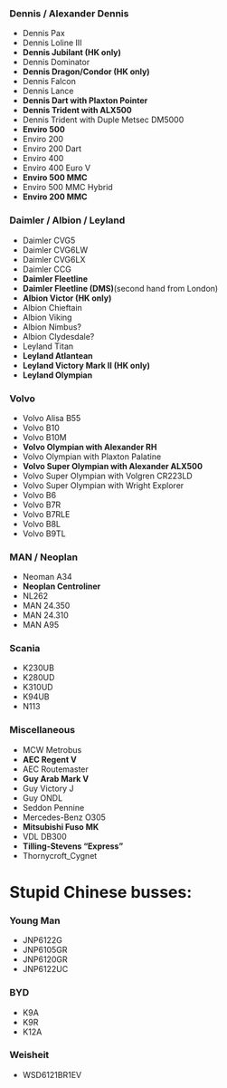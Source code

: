 ### Dennis / Alexander Dennis

- Dennis Pax
- Dennis Loline III
- **Dennis Jubilant (HK only)**
- Dennis Dominator
- **Dennis Dragon/Condor (HK only)**
- Dennis Falcon
- Dennis Lance
- **Dennis Dart with Plaxton Pointer**
- **Dennis Trident with ALX500**
- Dennis Trident with Duple Metsec DM5000
- **Enviro 500**
- Enviro 200
- Enviro 200 Dart
- Enviro 400
- Enviro 400 Euro V
- **Enviro 500 MMC**
- Enviro 500 MMC Hybrid
- **Enviro 200 MMC**

### Daimler / Albion / Leyland
- Daimler CVG5
- Daimler CVG6LW
- Daimler CVG6LX
- Daimler CCG
- **Daimler Fleetline**
- **Daimler Fleetline (DMS)**(second hand from London)
- **Albion Victor (HK only)**
- Albion Chieftain
- Albion Viking
- Albion Nimbus?
- Albion Clydesdale?
- Leyland Titan
- **Leyland Atlantean**
- **Leyland Victory Mark II (HK only)**
- **Leyland Olympian**

### Volvo
- Volvo Alisa B55
- Volvo B10
- Volvo B10M
- **Volvo Olympian with Alexander RH**
- Volvo Olympian with Plaxton Palatine
- **Volvo Super Olympian with Alexander ALX500**
- Volvo Super Olympian with Volgren CR223LD
- Volvo Super Olympian with Wright Explorer
- Volvo B6
- Volvo B7R
- Volvo B7RLE
- Volvo B8L
- Volvo B9TL

### MAN / Neoplan
- Neoman A34
- **Neoplan Centroliner**
- NL262
- MAN 24.350
- MAN 24.310
- MAN A95

### Scania
- K230UB
- K280UD
- K310UD
- K94UB
- N113
 
### Miscellaneous
- MCW Metrobus
- **AEC Regent V**
- AEC Routemaster
- **Guy Arab Mark V**
- Guy Victory J
- Guy ONDL
- Seddon Pennine
- Mercedes-Benz O305
- **Mitsubishi Fuso MK**
- VDL DB300
- **Tilling-Stevens “Express”**
- Thornycroft_Cygnet

# Stupid Chinese busses:

### Young Man
- JNP6122G
- JNP6105GR
- JNP6120GR
- JNP6122UC

### BYD
- K9A
- K9R
- K12A

### Weisheit
- WSD6121BR1EV
